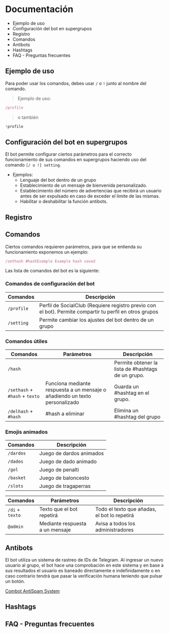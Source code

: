 # Documentación
- Ejemplo de uso
- Configuración del bot en supergrupos
- Registro
- Comandos
- Antibots
- Hashtags
- FAQ - Preguntas frecuentes

## Ejemplo de uso
Para poder usar los comandos, debes usar `/` o `!` junto al nombre del comando.

> Ejemplo de uso:
```js
/profile
```
> o también 
```js
!profile
```
 

## Configuración del bot en supergrupos
El bot permite configurar ciertos parámetros para el correcto funcionamiento de sus comandos en supergrupos haciendo uso del comando `[/ o !] setting`.
- Ejemplos:
  - Lenguaje del bot dentro de un grupo
  - Establecimiento de un mensaje de bienvenida personalizado.
  - Establecimiento del número de advertencias que recibirá un usuario antes de ser expulsado en caso de exceder el limite de las mismas.
  - Habilitar o deshabilitar la función antibots.

## Registro

## Comandos
Ciertos comandos requieren parámetros, para que se entienda su funcionamiento exponemos un ejemplo:
```js
/sethash #hashExample Example hash saved
```
Las lista de comandos del bot es la siguiente:
### Comandos de configuración del bot
| Comandos | Descripción |
| -------- | ----------- |
| `/profile` | Perfil de SocialClub (Requiere registro previo con el bot). Permite compartir tu perfil en otros grupos |
| `/setting` | Permite cambiar los ajustes del bot dentro de un grupo |

### Comandos útiles
| Comandos | Parámetros | Descripción |
| -------- | ---------- | ----------- |
| `/hash` | | Permite obtener la lista de #hashtags de un grupo. |
| `/sethash` + `#hash` + `texto`| Funciona mediante respuesta a un mensaje o añadiendo un texto personalizado | Guarda un #hashtag en el grupo. |
| `/delhash` + `#hash`| #hash a eliminar | Elimina un #hashtag del grupo |

### Emojis animados
| Comandos | Descripción |
| -------- | ----------- |
| `/dardos` | Juego de dardos animados |
| `/dados` | Juego de dado animado |
| `/gol`  | Juego de penalti |
| `/basket` | Juego de baloncesto |
| `/slots` | Juego de tragaperras |


| Comandos | Parámetros | Descripción |
| -------- | ---------- | ----------- |
| `/di` + `texto` | Texto que el bot repetirá | Todo el texto que añadas, el bot lo repetirá |
| `@admin`| Mediante respuesta a un mensaje | Avisa a todos los administradores |
 
## Antibots
El bot utiliza un sistema de rastreo de IDs de Telegram. Al ingresar un nuevo usuario al grupo, el bot hace una comprobación en este sistema y en base a sus resultados el usuario es baneado directamente e indefinidamente o en caso contrario tendrá que pasar la verificación humana teniendo que pulsar un botón.

[Combot AntiSpam System](https://cas.chat/)

## Hashtags

## FAQ - Preguntas frecuentes
